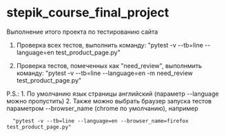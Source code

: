 # stepik_course_final_project

Выполнение итого проекта по тестированию сайта

1. Проверка всех тестов, выполнить команду: "pytest -v --tb=line --language=en test_product_page.py"

2. Проверка тестов, помеченных как "need_review", выполнмить команду: "pytest -v --tb=line --language=en -m need_review test_product_page.py"

P.S.: 1. По умолчанию язык страницы английский (параметр --language можно пропустить)
	  2. Также можно выбрать браузер запуска тестов параметром --browser_name (chrome по умолчанию), например
	  
	  "pytest -v --tb=line --language=en --browser_name=firefox test_product_page.py"